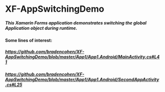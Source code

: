 # XF-AppSwitchingDemo

##### This Xamarin Forms application demonstrates switching the global Application object during runtime.
#### Some lines of interest:
##### https://github.com/bradencohen/XF-AppSwitchingDemo/blob/master/App1/App1.Android/MainActivity.cs#L41
##### https://github.com/bradencohen/XF-AppSwitchingDemo/blob/master/App1/App1.Android/SecondAppActivity.cs#L25
